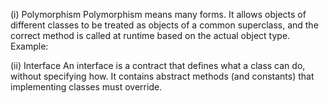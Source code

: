 (i) Polymorphism
Polymorphism means many forms.
 It allows objects of different classes to be treated as objects of a common superclass, and the correct method is called at runtime based on the actual object type.
Example:

(ii) Interface
An interface is a contract that defines what a class can do, without specifying how.
 It contains abstract methods (and constants) that implementing classes must override.
